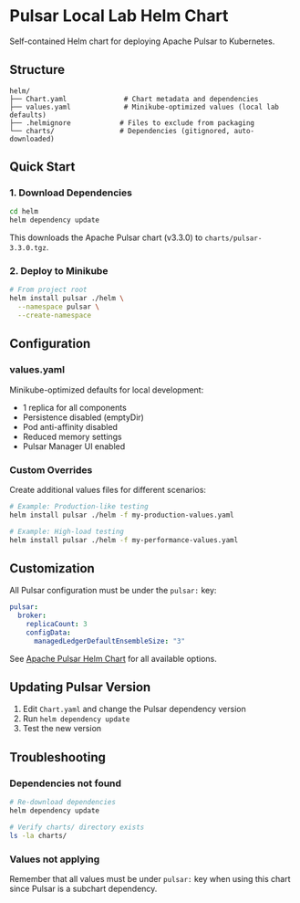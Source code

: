 # Pulsar Local Lab Helm Chart

Self-contained Helm chart for deploying Apache Pulsar to Kubernetes.

## Structure

```
helm/
├── Chart.yaml              # Chart metadata and dependencies
├── values.yaml             # Minikube-optimized values (local lab defaults)
├── .helmignore            # Files to exclude from packaging
└── charts/                # Dependencies (gitignored, auto-downloaded)
```

## Quick Start

### 1. Download Dependencies

```bash
cd helm
helm dependency update
```

This downloads the Apache Pulsar chart (v3.3.0) to `charts/pulsar-3.3.0.tgz`.

### 2. Deploy to Minikube

```bash
# From project root
helm install pulsar ./helm \
  --namespace pulsar \
  --create-namespace
```

## Configuration

### values.yaml
Minikube-optimized defaults for local development:
- 1 replica for all components
- Persistence disabled (emptyDir)
- Pod anti-affinity disabled
- Reduced memory settings
- Pulsar Manager UI enabled

### Custom Overrides
Create additional values files for different scenarios:

```bash
# Example: Production-like testing
helm install pulsar ./helm -f my-production-values.yaml

# Example: High-load testing
helm install pulsar ./helm -f my-performance-values.yaml
```

## Customization

All Pulsar configuration must be under the `pulsar:` key:

```yaml
pulsar:
  broker:
    replicaCount: 3
    configData:
      managedLedgerDefaultEnsembleSize: "3"
```

See [Apache Pulsar Helm Chart](https://github.com/apache/pulsar-helm-chart) for all available options.

## Updating Pulsar Version

1. Edit `Chart.yaml` and change the Pulsar dependency version
2. Run `helm dependency update`
3. Test the new version

## Troubleshooting

### Dependencies not found
```bash
# Re-download dependencies
helm dependency update

# Verify charts/ directory exists
ls -la charts/
```

### Values not applying
Remember that all values must be under `pulsar:` key when using this chart since Pulsar is a subchart dependency.

